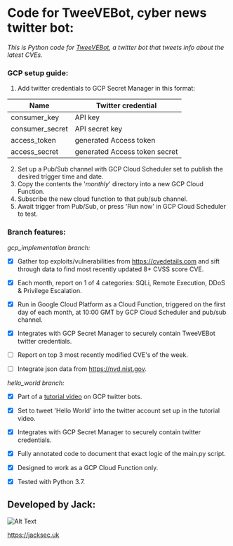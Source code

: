 # Code for TweeVEBot, cyber news twitter bot:

*This is Python code for [TweeVEBot](https://twitter.com/tweevebot), a twitter bot that tweets info about the latest CVEs.*

### GCP setup guide:

1. Add twitter credentials to GCP Secret Manager in this format:

Name | Twitter credential
------------ | -------------
consumer_key | API key
consumer_secret | API secret key
access_token | generated Access token
access_secret | generated Access token secret

2. Set up a Pub/Sub channel with GCP Cloud Scheduler set to publish the desired trigger time and date.
3. Copy the contents the '*monthly*' directory into a new GCP Cloud Function.
4. Subscribe the new cloud function to that pub/sub channel.
5. Await trigger from Pub/Sub, or press 'Run now' in GCP Cloud Scheduler to test.

### Branch features:

*gcp_implementation branch:*

- [x] Gather top exploits/vulnerabilities from https://cvedetails.com and sift through data to find most recently updated 8+ CVSS score CVE.

- [x] Each month, report on 1 of 4 categories: SQLi, Remote Execution, DDoS & Privilege Escalation.

- [x] Run in Google Cloud Platform as a Cloud Function, triggered on the first day of each month, at 10:00 GMT by GCP Cloud Scheduler and pub/sub channel.

- [x] Integrates with GCP Secret Manager to securely contain TweeVEBot twitter credentials.

- [ ] Report on top 3 most recently modified CVE's of the week.
 
- [ ] Integrate json data from https://nvd.nist.gov.

*hello_world branch:*

- [x] Part of a [tutorial video](https://www.youtube.com/watch?v=qAKjd-PlZsI) on GCP twitter bots.

- [x] Set to tweet 'Hello World' into the twitter account set up in the tutorial video.

- [x] Integrates with GCP Secret Manager to securely contain twitter credentials.

- [x] Fully annotated code to document that exact logic of the main.py script.

- [x] Designed to work as a GCP Cloud Function only.

- [x] Tested with Python 3.7.

## Developed by Jack:
![Alt Text](https://raw.githubusercontent.com/jacksec/jacksec.github.io/master/assets/img/logo.png)

https://jacksec.uk

